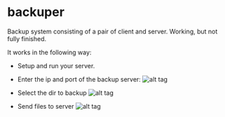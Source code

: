 backuper
========

Backup system consisting of a pair of client and server. Working, but not fully finished.

It works in the following way:

- Setup and run your server.

- Enter the ip and port of the backup server:
![alt tag](https://github.com/wap300/backuper/blob/master/img/backup_1.png)

- Select the dir to backup
![alt tag](https://github.com/wap300/backuper/blob/master/img/backup_2.png)

- Send files to server
![alt tag](https://github.com/wap300/backuper/blob/master/img/backup_3.png)
